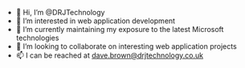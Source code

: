 - 👋 Hi, I’m @DRJTechnology
- 👀 I’m interested in web application development
- 🌱 I’m currently maintaining my exposure to the latest Microsoft technologies
- 💞️ I’m looking to collaborate on interesting web application projects
- 📫 I can be reached at dave.brown@drjtechnology.co.uk
